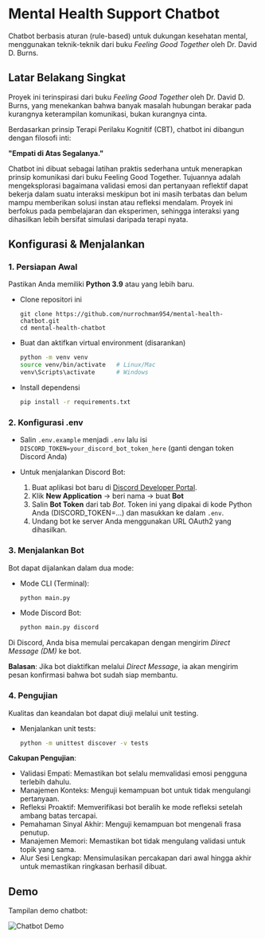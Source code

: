 # Mental Health Support Chatbot

Chatbot berbasis aturan (rule-based) untuk dukungan kesehatan mental, menggunakan teknik-teknik dari buku *Feeling Good Together* oleh Dr. David D. Burns.

## Latar Belakang Singkat

Proyek ini terinspirasi dari buku *Feeling Good Together* oleh Dr. David D. Burns, yang menekankan bahwa banyak masalah hubungan berakar pada kurangnya keterampilan komunikasi, bukan kurangnya cinta.  

Berdasarkan prinsip Terapi Perilaku Kognitif (CBT), chatbot ini dibangun dengan filosofi inti:

**"Empati di Atas Segalanya."**

Chatbot ini dibuat sebagai latihan praktis sederhana untuk menerapkan prinsip komunikasi dari buku Feeling Good Together. Tujuannya adalah mengeksplorasi bagaimana validasi emosi dan pertanyaan reflektif dapat bekerja dalam suatu interaksi meskipun bot ini masih terbatas dan belum mampu memberikan solusi instan atau refleksi mendalam. Proyek ini berfokus pada pembelajaran dan eksperimen, sehingga interaksi yang dihasilkan lebih bersifat simulasi daripada terapi nyata.

## Konfigurasi & Menjalankan

### 1. Persiapan Awal

Pastikan Anda memiliki **Python 3.9** atau yang lebih baru.

- Clone repositori ini
   ```
   git clone https://github.com/nurrochman954/mental-health-chatbot.git
   cd mental-health-chatbot
   ```
   
- Buat dan aktifkan virtual environment (disarankan)  
    ```bash
   python -m venv venv
   source venv/bin/activate   # Linux/Mac
   venv\Scripts\activate      # Windows
   ```

- Install dependensi  
    ```bash
    pip install -r requirements.txt
    ```

### 2. Konfigurasi .env

- Salin `.env.example` menjadi `.env` lalu isi `DISCORD_TOKEN=your_discord_bot_token_here` (ganti dengan token Discord Anda)

- Untuk menjalankan Discord Bot:
  1. Buat aplikasi bot baru di [Discord Developer Portal](https://discord.com/developers/applications).
  2. Klik **New Application** → beri nama → buat **Bot**
  3. Salin **Bot Token** dari tab *Bot*. Token ini yang dipakai di kode Python Anda (DISCORD_TOKEN=...) dan masukkan ke dalam `.env`.
  4. Undang bot ke server Anda menggunakan URL OAuth2 yang dihasilkan.

### 3. Menjalankan Bot

Bot dapat dijalankan dalam dua mode:

- Mode CLI (Terminal):  
    ```bash
    python main.py
    ```

- Mode Discord Bot:  
    ```bash
    python main.py discord
    ```

Di Discord, Anda bisa memulai percakapan dengan mengirim *Direct Message (DM)* ke bot.  

**Balasan**: Jika bot diaktifkan melalui *Direct Message*, ia akan mengirim pesan konfirmasi bahwa bot sudah siap membantu.

### 4. Pengujian

Kualitas dan keandalan bot dapat diuji melalui unit testing.

- Menjalankan unit tests:  
    ```bash
    python -m unittest discover -v tests
    ```

**Cakupan Pengujian**:
- Validasi Empati: Memastikan bot selalu memvalidasi emosi pengguna terlebih dahulu.  
- Manajemen Konteks: Menguji kemampuan bot untuk tidak mengulangi pertanyaan.  
- Refleksi Proaktif: Memverifikasi bot beralih ke mode refleksi setelah ambang batas tercapai.  
- Pemahaman Sinyal Akhir: Menguji kemampuan bot mengenali frasa penutup.  
- Manajemen Memori: Memastikan bot tidak mengulang validasi untuk topik yang sama.  
- Alur Sesi Lengkap: Mensimulasikan percakapan dari awal hingga akhir untuk memastikan ringkasan berhasil dibuat.  

## Demo

Tampilan demo chatbot:

![Chatbot Demo](https://raw.githubusercontent.com/nurrochman954/mental-health-chatbot/c93692da3894dad7695bf0ced359ca29f8f8bf67/demo-chatbot.gif)